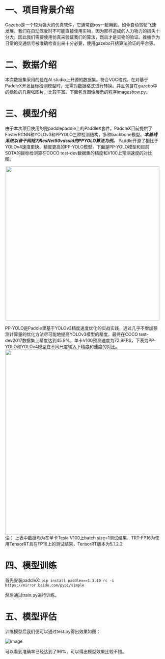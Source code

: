 # 一、项目背景介绍
Gazebo是一个较为强大的仿真软件，它通常跟ros一起用到。如今自动驾驶飞速发展，我们在自动驾驶时不可能直接使用实物，因为那样造成的人力物力的损失十分大。因此我们需要使用仿真来验证我们的算法，然后才是实物的验证。锥桶作为日常的交通信号被准确检查出来十分必要，使用gazebo开括算法验证的平台等。

# 二、数据介绍
本次数据集采用的是在AI studio上开源的数据集。符合VOC格式，在对基于PaddleX开发目标检测模型时，无需对数据格式进行转换。并且包含在gazebo中的桶锥的几百张图片，比较丰富。下面包含图像展示的程序imageshow.py。

# 三、模型介绍
由于本次项目使用的是paddlepaddle上的PaddleX套件。PaddleX目前提供了FasterRCNN和YOLOv3和PPYOLO三种检测结构，多种backbone模型。***本基线系统以骨干网络为ResNet50vdssld的PPYOLO算法为例。***
Paddle开源了相比于YOLOv4速度更快、精度更高的PP-YOLO模型，下面是PP-YOLO模型和目前SOTA的目标检测算在COCO test-dev数据集的精度和V100上预测速度的对比图。
    <div align="center">
  <img src="https://ai-studio-static-online.cdn.bcebos.com/2b3d6009198346078cc5e735839a579f32a58edaf25344fe96d3ad3efe79940b" width=500>
</div>
PP-YOLO是Paddle里基于YOLOv3精度速度优化的实战实践，通过几乎不增加预测计算量的优化方法尽可能地提高YOLOv3模型的精度，最终在COCO test-dev2017数据集上精度达到45.9%，单卡V100预测速度为72.9FPS，下表为PP-YOLO和YOLOv4模型在不同尺度输入下精度和速度的对比。
<div align="center">
  <img src="https://ai-studio-static-online.cdn.bcebos.com/f0effff830c64e90a0ea228ef5a8504dbe98be12350946fc96a640c08eec00dc" width=600>
</div>
注： 上表中数据均为在单卡Tesla V100上batch size=1测试结果，TRT-FP16为使用TensorRT且在FP16上的测试结果，TensorRT版本为5.1.2.2

# 四、模型训练
首先安装paddleX:
`pip install paddlex==1.3.10 rc -i https://mirror.baidu.com/pypi/simple`

然后通过train.py进行训练。

# 五、模型评估
训练模型后我们便可以通过test.py得出效果如图：


![image](https://user-images.githubusercontent.com/78524771/155888023-5aa200c3-9e82-4477-92c9-2891677599d4.png)

可以看到准确率已经达到了96%，可以得出模型效果比较不错。
